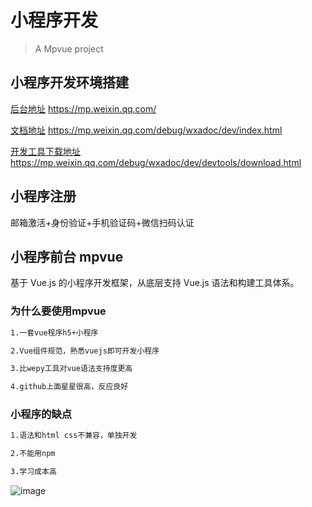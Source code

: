 # 小程序开发

> A Mpvue project

## 小程序开发环境搭建

[后台地址](https://mp.weixin.qq.com/)
https://mp.weixin.qq.com/

[文档地址](https://mp.weixin.qq.com/debug/wxadoc/dev/index.html)
https://mp.weixin.qq.com/debug/wxadoc/dev/index.html

[开发工具下载地址](https://mp.weixin.qq.com/debug/wxadoc/dev/devtools/download.html)
https://mp.weixin.qq.com/debug/wxadoc/dev/devtools/download.html

## 小程序注册
邮箱激活+身份验证+手机验证码+微信扫码认证

## 小程序前台 mpvue
基于 Vue.js 的小程序开发框架，从底层支持 Vue.js 语法和构建工具体系。

### 为什么要使用mpvue
``` bash
1.一套vue程序h5+小程序

2.Vue组件规范，熟悉vuejs即可开发小程序

3.比wepy工具对vue语法支持度更高

4.github上面星星很高，反应良好
```

### 小程序的缺点
``` bash
1.语法和html css不兼容，单独开发

2.不能用npm

3.学习成本高
```



![image](https://user-images.githubusercontent.com/19573429/48485940-1d863900-e855-11e8-8828-4927274026a1.png)






